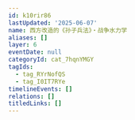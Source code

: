```yaml
---
id: k10rir86
lastUpdated: '2025-06-07'
name: 西方改造的《孙子兵法》・战争水力学
aliases: []
layer: 6
eventDate: null
categoryId: cat_7hqnYMGY
tagIds:
  - tag_RYrNofQS
  - tag_I0IT7RYe
timelineEvents: []
relations: []
titledLinks: []
---
```


